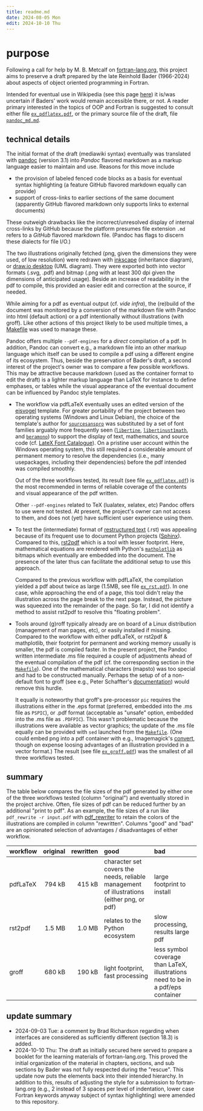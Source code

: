 ```yaml
---
title: readme.md
date: 2024-08-05 Mon
edit: 2024-10-10 Thu
---
```


# purpose

Following a call for help by M. B. Metcalf on
[fortran-lang.org](https://fortran-lang.discourse.group/t/reinhold-bader-1966-2024/8233/5),
this project aims to preserve a draft prepared by the late Reinhold Bader
(1966-2024) about aspects of object oriented programming in Fortran.

Intended for eventual use in Wikipedia (see this page
[here](https://en.wikipedia.org/wiki/User:RBaSc/draft_ftnoo))
it is/was uncertain if Baders' work would remain accessible there, or not.  A
reader primary interested in the topics of OOP and Fortran is suggested to
consult either file
[`ex_pdflatex.pdf`](ex_pdflatex.pdf),
or the primary source file of the draft,
file
[`pandoc_md.md`](pandoc_md.md).

## technical details

The initial format of the draft (mediawiki syntax) eventually was translated
with [pandoc](https://pandoc.org/) (version 3.1) into _Pandoc_ flavored markdown
as a markup language easier to maintain and use.  Reasons for this move include

- the provision of labeled fenced code blocks as a basis for eventual syntax
  highlighting (a feature GitHub flavored markdown equally can provide)
- support of cross-links to earlier sections of the same document (apparently
  GitHub flavored markdown only supports links to external documents)

These outweigh drawbacks like the incorrect/unresolved display of internal
cross-links by GitHub because the platform presumes file extension `.md` refers
to a _GitHub_ flavored markdown file.  (Pandoc has flags to discern these
dialects for file I/O.)

The two illustrations originally fetched (png, given the dimensions they were
used, of low resolution) were redrawn with [inkscape](https://inkscape.org/)
(inheritance diagram), or
[draw.io desktop](https://github.com/jgraph/drawio-desktop/releases) (UML
diagram).  They were exported both into vector formats (.svg, .pdf) and bitmap
(.png with at least 300 dpi given the dimensions of anticipated usage).  Beside
an increase of readability in the pdf to compile, this provided an easier edit
and correction at the source, if needed.

While aiming for a pdf as eventual output (cf. _vide infra_), the (re)build of
the document was monitored by a conversion of the markdown file with Pandoc into
html (default action) or a pdf intentionally without illustrations (with groff).
Like other actions of this project likely to be used multiple times, a
[Makefile](Makefile)
was used to manage these.

Pandoc offers multiple `--pdf-engines` for a _direct_ compilation of a pdf.  In
addition, Pandoc can convert e.g., a markdown file into an other markup language
which itself can be used to compile a pdf using a different engine of its
ecosystem.  Thus, beside the preservation of Bader's draft, a second interest of
the project's owner was to compare a few possible workflows.  This may be
attractive because markdown (used as the container format to edit the draft) is
a lighter markup language than LaTeX for instance to define emphases, or tables
while the visual appearance of the eventual document can be influenced by Pandoc
style templates.

- The workflow via pdfLaTeX eventually uses an edited version of the
  [eisvogel](https://github.com/Wandmalfarbe/pandoc-latex-template) template.
  For greater portability of the project between two operating systems (Windows
  and Linux Debian), the choice of the template's author for
  [`sourcesanspro`](https://ctan.org/pkg/sourcesanspro) was substituted
  by a set of font families arguably more frequently seen
  ([`libertine`](https://ctan.org/pkg/libertine),
  [`libertinust1math`](https://ctan.org/pkg/libertinust1math),
  and
  [`beramono`](https://ctan.org/pkg/bera)) to support the display of text,
  mathematics, and source code (cf.
  [LateX Font Catalogue](https://tug.org/FontCatalogue/mathfonts.html)).
  On a pristine user account within the Windows operating system, this still
  required a considerable amount of permanent memory to resolve the dependencies
  (i.e., many usepackages, including their dependencies) before the pdf intended
  was compiled smoothly.

  Out of the three workflows tested, its result (see file
  [`ex_pdflatex.pdf`](ex_pdflatex.pdf))
  is the most recommended in terms of reliable coverage of the contents and
  visual appearance of the pdf written.

  Other `--pdf-engines` related to TeX (lualatex, xelatex, etc) Pandoc offers to
  use were not tested.  At present, the project's owner can not access to them,
  and does not (yet) have sufficient user experience using them.
- To test the (intermediate) format of
  [restructured text](https://en.wikipedia.org/wiki/ReStructuredText)
  (.rst) was appealing because of its frequent use to document Python projects
  ([Sphinx](https://en.wikipedia.org/wiki/Sphinx_(documentation_generator))).
  Compared to this, [rst2pdf](https://rst2pdf.org/) which is a tool with lesser
  footprint.  Here, mathematical equations are rendered with Python's
  [`mathplotlib`](https://matplotlib.org/)
  as bitmaps which eventually are embedded into the document.  The presence of
  the later thus can facilitate the additional setup to use this approach.

  Compared to the previous workflow with pdfLaTeX, the compilation yielded a
  pdf about twice as large (1.5MB, see file
  [`ex_rst.pdf`](ex_rst.pdf)).
  In one case, while approaching the end of a page, this tool didn't relay the
  illustration across the page break to the next page.  Instead, the picture was
  squeezed into the remainder of the page.  So far, I did not identify a method
  to assist rst2pdf to resolve this "floating problem".
- Tools around (g)roff typically already are on board of a Linux distribution
  (management of man pages, etc), or easily installed if missing.  Compared to
  the workflow with either pdfLaTeX, or rst2pdf & mathplotlib, their footprint
  for permanent and working memory usually is smaller, the pdf is compiled
  faster.  In the present project, the Pandoc written intermediate .ms file
  required a couple of adjustments ahead of the eventual compilation of the pdf
  (cf. the corresponding section in the
  [`Makefile`](Makefile)).
  One of the mathematical characters (mapsto) was too special and had to be
  constructed manually.  Perhaps the setup of of a non-default font to groff
  (see e.g., Peter Schaffter's
  [documentation](https://www.schaffter.ca/mom/momdoc/appendices.html#fonts))
  would remove this hurdle.

  It equally is noteworthy that groff's pre-processor `pic` requires the
  illustrations either in the .eps format (preferred, embedded into the .ms file
  as `PSPIC`), or .pdf format (acceptable as "unsafe" option, embedded into the
  .ms file as `.PDFPIC`).  This wasn't problematic because the illustrations
  were available as vector graphics; the update of the .ms file equally can be
  provided with `sed` launched from the
  [`Makefile`](Makefile).
  (One could embed png into a pdf container with e.g., Imagemagick's
  [convert](https://imagemagick.org/script/convert.php),
  though on expense loosing advantages of an illustration provided in a vector
  format.)  The result (see file
  [`ex_groff.pdf`](ex_groff.pdf))
  was the smallest of all three workflows tested.

## summary

The table below compares the file sizes of the pdf generated by either one of
the three workflows tested (column "original") and eventually stored in the
project archive.
Often, file sizes of pdf can be reduced further by an additional "print to pdf".
As an example, the file sizes of a run like `pdf_rewrite -r input.pdf` with
[pdf_rewriter](https://github.com/nbehrnd/pdf_rewriter) to retain the colors of
the illustrations are compiled in column "rewritten".
Columns "good" and "bad" are an opinionated selection of advantages /
disadvantages of either workflow.

| workflow | original | rewritten | good | bad |
| :--- | ----: | ----: | :-------- | :-------- |
| pdfLaTeX | 794 kB | 415 kB | character set covers the needs, reliable management of illustrations (either png, or pdf) | large footprint to install |
| rst2pdf  | 1.5 MB | 1.0 MB | relates to the Python ecosystem | slow processing, results large pdf |
| groff | 680 kB | 190 kB | light footprint, fast processing | less symbol coverage than LaTeX, illustrations need to be in a pdf/eps container |

## update summary

- 2024-09-03 Tue: a comment by Brad Richardson regarding when interfaces are
  considered as sufficiently different (section 18.3) is added.
- 2024-10-10 Thu: The draft as initially secured here served to prepare a
  booklet for the learning materials of fortran-lang.org.  This proved the
  initial organization of the material in chapters, sections, and sub sections
  by Bader was not fully respected during the "rescue".  This update now puts
  the elements back into their intended hierarchy.  In addition to this, results
  of adjusting the style for a submission to fortran-lang.org (e.g., 2 instead
  of 3 spaces per level of indentation, lower case Fortran keywords anyway
  subject of syntax highlighting) were amended to this repository.
